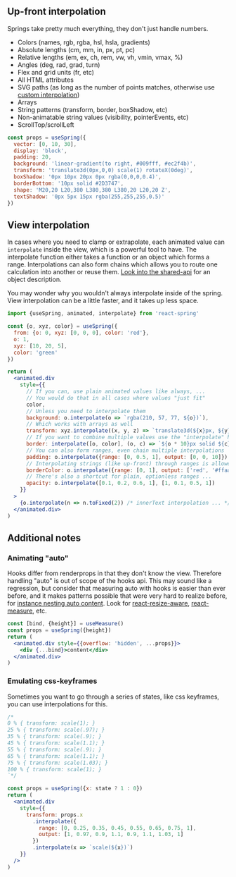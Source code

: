 ## Up-front interpolation

Springs take pretty much everything, they don't just handle numbers.

- Colors (names, rgb, rgba, hsl, hsla, gradients)
- Absolute lengths (cm, mm, in, px, pt, pc)
- Relative lengths (em, ex, ch, rem, vw, vh, vmin, vmax, %)
- Angles (deg, rad, grad, turn)
- Flex and grid units (fr, etc)
- All HTML attributes
- SVG paths (as long as the number of points matches, otherwise use [custom interpolation](https://codesandbox.io/embed/lwpkp46om))
- Arrays
- String patterns (transform, border, boxShadow, etc)
- Non-animatable string values (visibility, pointerEvents, etc)
- ScrollTop/scrollLeft

```jsx
const props = useSpring({
  vector: [0, 10, 30],
  display: 'block',
  padding: 20,
  background: 'linear-gradient(to right, #009fff, #ec2f4b)',
  transform: 'translate3d(0px,0,0) scale(1) rotateX(0deg)',
  boxShadow: '0px 10px 20px 0px rgba(0,0,0,0.4)',
  borderBottom: '10px solid #2D3747',
  shape: 'M20,20 L20,380 L380,380 L380,20 L20,20 Z',
  textShadow: '0px 5px 15px rgba(255,255,255,0.5)'
})
```

## View interpolation

In cases where you need to clamp or extrapolate, each animated value can `interpolate` inside the view, which is a powerful tool to have. The interpolate function either takes a function or an object which forms a range. Interpolations can also form chains which allows you to route one calculation into another or reuse them. [Look into the shared-api](/docs/hooks/api) for an object description.

You may wonder why you wouldn't always interpolate inside of the spring. View interpolation can be a little faster, and it takes up less space.

```jsx
import {useSpring, animated, interpolate} from 'react-spring'

const {o, xyz, color} = useSpring({
  from: {o: 0, xyz: [0, 0, 0], color: 'red'},
  o: 1,
  xyz: [10, 20, 5],
  color: 'green'
})

return (
  <animated.div
    style={{
      // If you can, use plain animated values like always, ...
      // You would do that in all cases where values "just fit"
      color,
      // Unless you need to interpolate them
      background: o.interpolate(o => `rgba(210, 57, 77, ${o})`),
      // Which works with arrays as well
      transform: xyz.interpolate((x, y, z) => `translate3d(${x}px, ${y}px, ${z}px)`),
      // If you want to combine multiple values use the "interpolate" helper
      border: interpolate([o, color], (o, c) => `${o * 10}px solid ${c}`),
      // You can also form ranges, even chain multiple interpolations
      padding: o.interpolate({range: [0, 0.5, 1], output: [0, 0, 10]}).interpolate(o => `${o}%`),
      // Interpolating strings (like up-front) through ranges is allowed ...
      borderColor: o.interpolate({range: [0, 1], output: ['red', '#ffaabb']}),
      // There's also a shortcut for plain, optionless ranges ...
      opacity: o.interpolate([0.1, 0.2, 0.6, 1], [1, 0.1, 0.5, 1])
    }}
  >
    {o.interpolate(n => n.toFixed(2)) /* innerText interpolation ... */}
  </animated.div>
)
```

## Additional notes

### Animating "auto"

Hooks differ from renderprops in that they don't know the view. Therefore handling "auto" is out of scope of the hooks api. This may sound like a regression, but consider that measuring auto with hooks is easier than ever before, and it makes patterns possible that were very hard to realize before, for [instance nesting auto content](https://twitter.com/0xca0a/status/1094683974679621633). Look for [react-resize-aware](https://github.com/FezVrasta/react-resize-aware), [react-measure](https://github.com/souporserious/react-measure), etc.

```jsx
const [bind, {height}] = useMeasure()
const props = useSpring({height})
return (
  <animated.div style={{overflow: 'hidden', ...props}}>
    <div {...bind}>content</div>
  </animated.div>
)
```

### Emulating css-keyframes

Sometimes you want to go through a series of states, like css keyframes, you can use interpolations for this.

```jsx
/*
0 % { transform: scale(1); }
25 % { transform: scale(.97); }
35 % { transform: scale(.9); }
45 % { transform: scale(1.1); }
55 % { transform: scale(.9); }
65 % { transform: scale(1.1); }
75 % { transform: scale(1.03); }
100 % { transform: scale(1); }
`*/

const props = useSpring({x: state ? 1 : 0})
return (
  <animated.div
    style={{
      transform: props.x
        .interpolate({
          range: [0, 0.25, 0.35, 0.45, 0.55, 0.65, 0.75, 1],
          output: [1, 0.97, 0.9, 1.1, 0.9, 1.1, 1.03, 1]
        })
        .interpolate(x => `scale(${x})`)
    }}
  />
)
```
